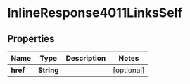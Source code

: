 
# InlineResponse4011LinksSelf

## Properties
Name | Type | Description | Notes
------------ | ------------- | ------------- | -------------
**href** | **String** |  |  [optional]



